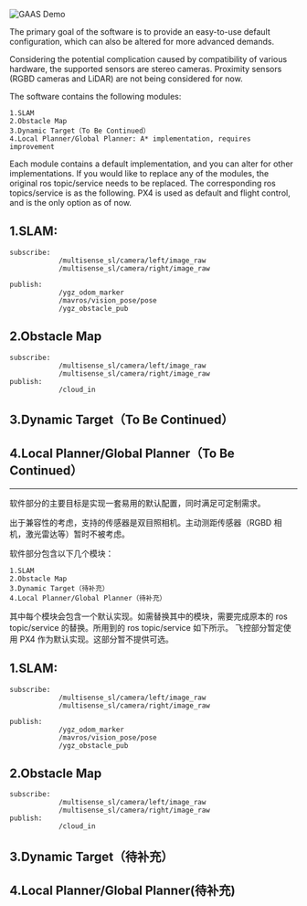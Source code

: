 ![GAAS Demo](https://s2.ax1x.com/2019/01/31/k16ojg.png)

The primary goal of the software is to provide an easy-to-use default configuration, which can also be altered for more advanced demands.

Considering the potential complication caused by compatibility of various hardware, the supported sensors are stereo cameras. Proximity sensors (RGBD cameras and LiDAR) are not being considered for now.

The software contains the following modules:

    1.SLAM
    2.Obstacle Map
    3.Dynamic Target（To Be Continued）
    4.Local Planner/Global Planner: A* implementation, requires improvement


Each module contains a default implementation, and you can alter for other implementations. If you would like to replace any of the modules, the original ros topic/service needs to be replaced. The corresponding ros topics/service is as the following.
PX4 is used as default and flight control, and is the only option as of now.

## 1.SLAM:

    subscribe:
                /multisense_sl/camera/left/image_raw
                /multisense_sl/camera/right/image_raw
		
    publish:
                /ygz_odom_marker
                /mavros/vision_pose/pose
                /ygz_obstacle_pub
## 2.Obstacle Map
    subscribe:
                /multisense_sl/camera/left/image_raw
                /multisense_sl/camera/right/image_raw
    publish:
                /cloud_in
		
## 3.Dynamic Target（To Be Continued）

## 4.Local Planner/Global Planner（To Be Continued）

--------------------------------------------------------------------

软件部分的主要目标是实现一套易用的默认配置，同时满足可定制需求。

出于兼容性的考虑，支持的传感器是双目照相机。主动测距传感器（RGBD 相机，激光雷达等）暂时不被考虑。

软件部分包含以下几个模块：

    1.SLAM
    2.Obstacle Map
    3.Dynamic Target（待补充）
    4.Local Planner/Global Planner（待补充）

其中每个模块会包含一个默认实现。如需替换其中的模块，需要完成原本的 ros topic/service 的替换。所用到的 ros topic/service 如下所示。
飞控部分暂定使用 PX4 作为默认实现。这部分暂不提供可选。

## 1.SLAM:

    subscribe:
                /multisense_sl/camera/left/image_raw
                /multisense_sl/camera/right/image_raw
		
    publish:
                /ygz_odom_marker
                /mavros/vision_pose/pose
                /ygz_obstacle_pub
## 2.Obstacle Map
    subscribe:
                /multisense_sl/camera/left/image_raw
                /multisense_sl/camera/right/image_raw
    publish:
                /cloud_in
		
## 3.Dynamic Target（待补充）

## 4.Local Planner/Global Planner(待补充)


